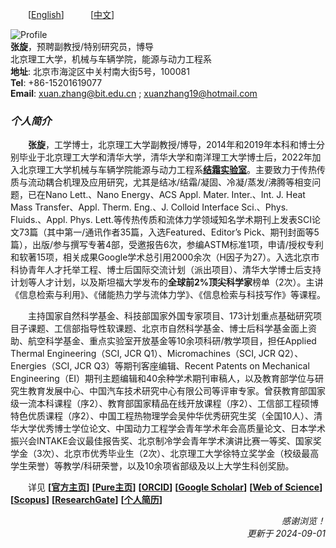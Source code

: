 &emsp;&emsp;[<u>[English](https://en.xuanzhang.online)</u>]&emsp;&emsp;&emsp;[<u>[中文](https://zh.xuanzhang.online)</u>]  

![Profile](https://note.youdao.com/yws/api/personal/file/WEB43b0f46a5beb8be7304945d2247e35f4?method=download&shareKey=6a6ca9ceb3e81395e1e0ed71dc81ea62)  
**张旋**，预聘副教授/特别研究员，博导  
北京理工大学，机械与车辆学院，能源与动力工程系   
**地址**: 北京市海淀区中关村南大街5号，100081   
**Tel**: +86-15201619077  
**Email**: [<u>xuan.zhang@bit.edu.cn</u>](mailto:xuan.zhang@bit.edu.cn) ; [<u>xuanzhang19@hotmail.com</u>](mailto:xuanzhang19@hotmail.com)  

### ***个人简介***  
&emsp;&emsp;**张旋**，工学博士，北京理工大学副教授/博导，2014年和2019年本科和博士分别毕业于北京理工大学和清华大学，清华大学和南洋理工大学博士后，2022年加入北京理工大学机械与车辆学院能源与动力工程系<u>**[结霜实验室](https://www.x-mol.com/groups/FrostLab)**</u>。主要致力于传热传质与流动耦合机理及应用研究，尤其是结冰/结霜/凝固、冷凝/蒸发/沸腾等相变问题，已在Nano Lett.、Nano Energy、ACS Appl. Mater. Inter.、Int. J. Heat Mass Transfer、Appl. Therm. Eng.、J. Colloid Interface Sci.、Phys. Fluids.、Appl. Phys. Lett.等传热传质和流体力学领域知名学术期刊上发表SCI论文73篇（其中第一/通讯作者35篇，入选Featured、Editor’s Pick、期刊封面等5篇），出版/参与撰写专著4部，受邀报告6次，参编ASTM标准1项，申请/授权专利和软著15项，相关成果Google学术总引用2000余次（H因子为27）。入选北京市科协青年人才托举工程、博士后国际交流计划（派出项目）、清华大学博士后支持计划等人才计划，以及斯坦福大学发布的**全球前2%顶尖科学家**榜单（2次）。主讲《信息检索与利用》、《储能热力学与流体力学》、《信息检索与科技写作》等课程。  

&emsp;&emsp;主持国家自然科学基金、科技部国家外国专家项目、173计划重点基础研究项目子课题、工信部指导性软课题、北京市自然科学基金、博士后科学基金面上资助、航空科学基金、重点实验室开放基金等10余项科研/教学项目，担任Applied Thermal Engineering（SCI, JCR Q1）、Micromachines（SCI, JCR Q2）、Energies（SCI, JCR Q3）等期刊客座编辑、Recent Patents on Mechanical Engineering（EI）期刊主题编辑和40余种学术期刊审稿人，以及教育部学位与研究生教育发展中心、中国汽车技术研究中心有限公司等评审专家。曾获教育部国家级一流本科课程（序2）、教育部国家精品在线开放课程（序2）、工信部工程硕博特色优质课程（序2）、中国工程热物理学会吴仲华优秀研究生奖（全国10人）、清华大学优秀博士学位论文、中国动力工程学会青年学术年会高质量论文、日本学术振兴会INTAKE会议最佳报告奖、北京制冷学会青年学术演讲比赛一等奖、国家奖学金（3次）、北京市优秀毕业生（2次）、北京理工大学徐特立奖学金（校级最高学生荣誉）等教学/科研荣誉，以及10余项省部级及以上大学生科创奖励。  

&emsp;&emsp;详见 <u>**[[官方主页](https://me.bit.edu.cn/szdw/jsml/rnydlgcx/zlydwgcyjs/fgjzc10/8a4feae1bc944c2eb6d859ead210573c.htm)]**</u>  **[[<u>Pure主页</u>](https://pure.bit.edu.cn/zh/persons/xuan-zhang)]**  **[[<u>ORCID</u>](https://orcid.org/0000-0002-4999-7361)]**  **[[<u>Google Scholar</u>](https://scholar.google.com/citations?user=ebuOVAIAAAAJ)]** **[[<u>Web of Science</u>](https://publons.com/researcher/AAB-1249-2020)]** **[[<u>Scopus</u>](https://www.scopus.com/authid/detail.uri?authorId=57142969300)]** **[[<u>ResearchGate</u>](https://www.researchgate.net/profile/Xuan-Zhang-25)]** **[[<u>个人简历</u>](https://www.jianguoyun.com/p/DXKBGGsQpsj_Bxj5o9gD)]**  

<p align="right"> <i> 感谢浏览！ <br /> 
更新于 2024-09-01 </i> </p>
